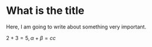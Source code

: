 # What is the title #

Here, I am going to write about something very important.

$2+3=5, \alpha + \beta = cc$
